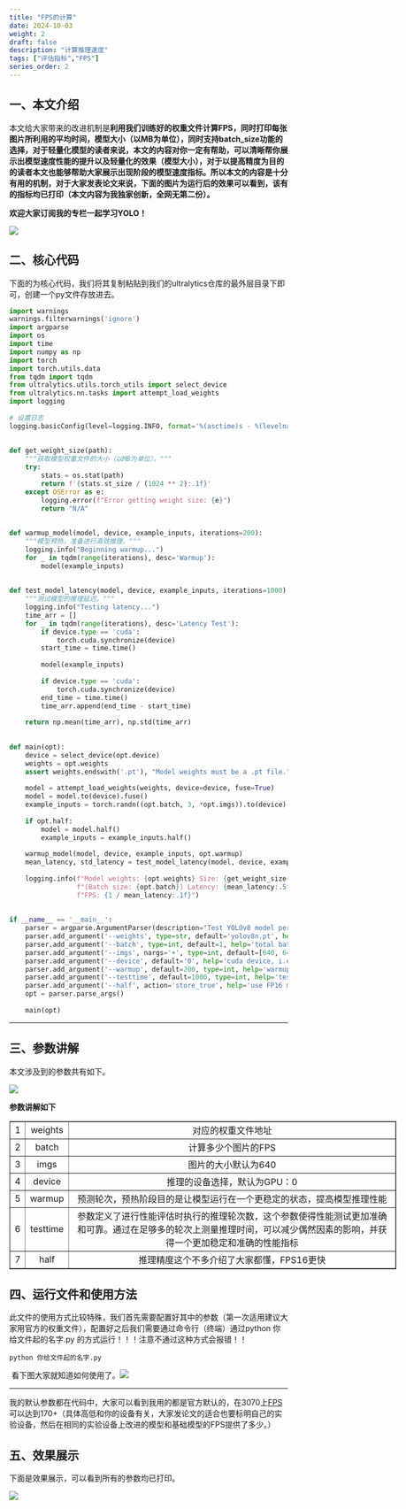 ```yaml
---
title: "FPS的计算"
date: 2024-10-03
weight: 2
draft: false
description: "计算推理速度"
tags: ["评估指标","FPS"]
series_order: 2
---
```

## 一、本文介绍
本文给大家带来的改进机制是**利用我们训练好的权重文件计算FPS，**同时打印每张图片所利用的平均时间，模型大小（以MB为单位），同时支持batch\_size功能的选择，对于轻量化模型的读者来说，本文的内容对你一定有帮助，可以清晰帮你展示出模型速度性能的提升以及轻量化的效果（模型大小），对于以提高精度为目的的读者本文也能够帮助大家展示出现阶段的模型速度指标。所以本文的内容是十分有用的机制，对于大家发表论文来说，下面的图片为运行后的效果可以看到，该有的指标均已打印**（本文内容为我独家创新，全网无第二份）。**

**欢迎大家订阅我的专栏一起学习YOLO！** 

![](https://yangyang666.oss-cn-chengdu.aliyuncs.com/typoraImages/6582e91f9d8241bb9292f20b006181fd.png)



## 二、核心代码 
下面的为核心代码，我们将其复制粘贴到我们的ultralytics仓库的最外层目录下即可，创建一个py文件存放进去。

```python
import warnings
warnings.filterwarnings('ignore')
import argparse
import os
import time
import numpy as np
import torch
import torch.utils.data
from tqdm import tqdm
from ultralytics.utils.torch_utils import select_device
from ultralytics.nn.tasks import attempt_load_weights
import logging
 
# 设置日志
logging.basicConfig(level=logging.INFO, format='%(asctime)s - %(levelname)s - %(message)s')
 
 
def get_weight_size(path):
    """获取模型权重文件的大小（以MB为单位）。"""
    try:
        stats = os.stat(path)
        return f'{stats.st_size / (1024 ** 2):.1f}'
    except OSError as e:
        logging.error(f"Error getting weight size: {e}")
        return "N/A"
 
 
def warmup_model(model, device, example_inputs, iterations=200):
    """模型预热，准备进行高效推理。"""
    logging.info("Beginning warmup...")
    for _ in tqdm(range(iterations), desc='Warmup'):
        model(example_inputs)
 
 
def test_model_latency(model, device, example_inputs, iterations=1000):
    """测试模型的推理延迟。"""
    logging.info("Testing latency...")
    time_arr = []
    for _ in tqdm(range(iterations), desc='Latency Test'):
        if device.type == 'cuda':
            torch.cuda.synchronize(device)
        start_time = time.time()
 
        model(example_inputs)
 
        if device.type == 'cuda':
            torch.cuda.synchronize(device)
        end_time = time.time()
        time_arr.append(end_time - start_time)
 
    return np.mean(time_arr), np.std(time_arr)
 
 
def main(opt):
    device = select_device(opt.device)
    weights = opt.weights
    assert weights.endswith('.pt'), "Model weights must be a .pt file."
 
    model = attempt_load_weights(weights, device=device, fuse=True)
    model = model.to(device).fuse()
    example_inputs = torch.randn((opt.batch, 3, *opt.imgs)).to(device)
 
    if opt.half:
        model = model.half()
        example_inputs = example_inputs.half()
 
    warmup_model(model, device, example_inputs, opt.warmup)
    mean_latency, std_latency = test_model_latency(model, device, example_inputs, opt.testtime)
 
    logging.info(f"Model weights: {opt.weights} Size: {get_weight_size(opt.weights)}M "
                 f"(Batch size: {opt.batch}) Latency: {mean_latency:.5f}s ± {std_latency:.5f}s "
                 f"FPS: {1 / mean_latency:.1f}")
 
 
if __name__ == '__main__':
    parser = argparse.ArgumentParser(description="Test YOLOv8 model performance.")
    parser.add_argument('--weights', type=str, default='yolov8n.pt', help='trained weights path')
    parser.add_argument('--batch', type=int, default=1, help='total batch size for all GPUs')
    parser.add_argument('--imgs', nargs='+', type=int, default=[640, 640], help='image sizes [height, width]')
    parser.add_argument('--device', default='0', help='cuda device, i.e. 0 or 0,1,2,3 or cpu')
    parser.add_argument('--warmup', default=200, type=int, help='warmup iterations')
    parser.add_argument('--testtime', default=1000, type=int, help='test iterations for latency')
    parser.add_argument('--half', action='store_true', help='use FP16 mode for inference')
    opt = parser.parse_args()
 
    main(opt)
```

* * *

## 三、参数讲解
本文涉及到的参数共有如下。

![](https://yangyang666.oss-cn-chengdu.aliyuncs.com/typoraImages/8aba00c449e74315a5c6869b11ddc670.png)

**参数讲解如下** 

<table border="1" cellpadding="1" cellspacing="1" style="width:700px;"><tbody><tr><td style="text-align:center;">1</td><td style="text-align:center;">weights</td><td style="text-align:center;">对应的权重文件地址</td></tr><tr><td style="text-align:center;">2</td><td style="text-align:center;">batch</td><td style="text-align:center;">计算多少个图片的FPS</td></tr><tr><td style="text-align:center;">3</td><td style="text-align:center;">imgs</td><td style="text-align:center;">图片的大小默认为640</td></tr><tr><td style="text-align:center;">4</td><td style="text-align:center;">device</td><td style="text-align:center;">推理的设备选择，默认为GPU：0</td></tr><tr><td style="text-align:center;">5</td><td style="text-align:center;">warmup</td><td style="text-align:center;">预测轮次，预热阶段目的是让模型运行在一个更稳定的状态，提高模型推理性能</td></tr><tr><td style="text-align:center;">6</td><td style="text-align:center;">testtime</td><td style="text-align:center;">参数定义了进行性能评估时执行的推理轮次数，这个参数使得性能测试更加准确和可靠。通过在足够多的轮次上测量推理时间，可以减少偶然因素的影响，并获得一个更加稳定和准确的性能指标</td></tr><tr><td style="text-align:center;">7</td><td style="text-align:center;">half</td><td style="text-align:center;">推理精度这个不多介绍了大家都懂，FPS16更快</td></tr></tbody></table>

## 四、运行文件和使用方法
此文件的使用方式比较特殊，我们首先需要配置好其中的参数（第一次适用建议大家用官方的权重文件），配置好之后我们需要通过命令行（终端）通过python 你给文件起的名字.py 的方式运行！！！注意不通过这种方式会报错！！

```shell
python 你给文件起的名字.py 
```

 看下图大家就知道如何使用了。![](https://yangyang666.oss-cn-chengdu.aliyuncs.com/typoraImages/6582e91f9d8241bb9292f20b006181fd.png)

* * *

我的默认参数都在代码中，大家可以看到我用的都是官方默认的，在3070上[FPS](https://so.csdn.net/so/search?q=FPS&spm=1001.2101.3001.7020)可以达到170+（具体高低和你的设备有关，大家发论文的适合也要标明自己的实验设备，然后在相同的实验设备上改进的模型和基础模型的FPS提供了多少。）

## 五、效果展示 
下面是效果展示，可以看到所有的参数均已打印。

![](https://yangyang666.oss-cn-chengdu.aliyuncs.com/typoraImages/e4abb2fc0b8f43cdaa22e66c856778b3.png)
